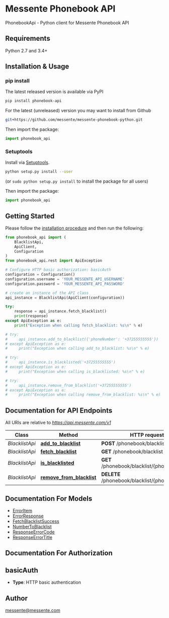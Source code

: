 # Messente Phonebook API

PhonebookApi - Python client for Messente Phonebook API

## Requirements

Python 2.7 and 3.4+

## Installation & Usage
### pip install

The latest released version is available via PyPI

```sh
pip install phonebook-api
```

For the latest (unreleased) version you may want to install from Github

```sh
git+https://github.com/messente/messente-phonebook-python.git
```

Then import the package:

```python
import phonebook_api
```

### Setuptools

Install via [Setuptools](http://pypi.python.org/pypi/setuptools).

```sh
python setup.py install --user
```
(or `sudo python setup.py install` to install the package for all users)

Then import the package:
```python
import phonebook_api
```

## Getting Started

Please follow the [installation procedure](#installation--usage) and then run the following:

```python
from phonebook_api import (
    BlacklistApi,
    ApiClient,
    Configuration
)
from phonebook_api.rest import ApiException

# Configure HTTP basic authorization: basicAuth
configuration = Configuration()
configuration.username = 'YOUR_MESSENTE_API_USERNAME'
configuration.password = 'YOUR_MESSENTE_API_PASSWORD'

# create an instance of the API class
api_instance = BlacklistApi(ApiClient(configuration))

try:
    response = api_instance.fetch_blacklist()
    print(response)
except ApiException as e:
    print("Exception when calling fetch_blacklist: %s\n" % e)

# try:
#     api_instance.add_to_blacklist({'phoneNumber': '+37255555555'})
# except ApiException as e:
#     print("Exception when calling add_to_blacklist: %s\n" % e)

# try:
#     api_instance.is_blacklisted('+37255555555')
# except ApiException as e:
#     print("Exception when calling is_blacklisted: %s\n" % e)

# try:
#     api_instance.remove_from_blacklist('+37255555555')
# except ApiException as e:
#     print("Exception when calling remove_from_blacklist: %s\n" % e)
```

## Documentation for API Endpoints

All URIs are relative to *https://api.messente.com/v1*

Class | Method | HTTP request |
------------ | ------------- | ------------- |
*BlacklistApi* | [**add_to_blacklist**](docs/BlacklistApi.md#add_to_blacklist) | **POST** /phonebook/blacklist |
*BlacklistApi* | [**fetch_blacklist**](docs/BlacklistApi.md#fetch_blacklist) | **GET** /phonebook/blacklist |
*BlacklistApi* | [**is_blacklisted**](docs/BlacklistApi.md#is_blacklisted) | **GET** /phonebook/blacklist/{phone_number} |
*BlacklistApi* | [**remove_from_blacklist**](docs/BlacklistApi.md#remove_from_blacklist) | **DELETE** /phonebook/blacklist/{phone_number} |


## Documentation For Models

 - [ErrorItem](docs/ErrorItem.md)
 - [ErrorResponse](docs/ErrorResponse.md)
 - [FetchBlacklistSuccess](docs/FetchBlacklistSuccess.md)
 - [NumberToBlacklist](docs/NumberToBlacklist.md)
 - [ResponseErrorCode](docs/ResponseErrorCode.md)
 - [ResponseErrorTitle](docs/ResponseErrorTitle.md)


## Documentation For Authorization


## basicAuth

- **Type**: HTTP basic authentication


## Author

messente@messente.com
